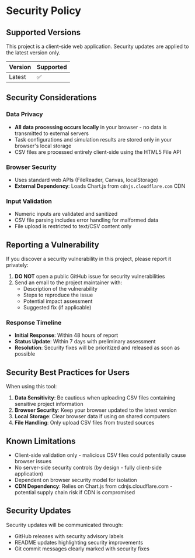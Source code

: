# Security Policy

## Supported Versions

This project is a client-side web application. Security updates are applied to the latest version only.

| Version | Supported          |
| ------- | ------------------ |
| Latest  | :white_check_mark: |

## Security Considerations

### Data Privacy
- **All data processing occurs locally** in your browser - no data is transmitted to external servers
- Task configurations and simulation results are stored only in your browser's local storage
- CSV files are processed entirely client-side using the HTML5 File API

### Browser Security
- Uses standard web APIs (FileReader, Canvas, localStorage)
- **External Dependency**: Loads Chart.js from `cdnjs.cloudflare.com` CDN

### Input Validation
- Numeric inputs are validated and sanitized
- CSV file parsing includes error handling for malformed data
- File upload is restricted to text/CSV content only

## Reporting a Vulnerability

If you discover a security vulnerability in this project, please report it privately:

1. **DO NOT** open a public GitHub issue for security vulnerabilities
2. Send an email to the project maintainer with:
   - Description of the vulnerability
   - Steps to reproduce the issue
   - Potential impact assessment
   - Suggested fix (if applicable)

### Response Timeline
- **Initial Response**: Within 48 hours of report
- **Status Update**: Within 7 days with preliminary assessment
- **Resolution**: Security fixes will be prioritized and released as soon as possible

## Security Best Practices for Users

When using this tool:

1. **Data Sensitivity**: Be cautious when uploading CSV files containing sensitive project information
2. **Browser Security**: Keep your browser updated to the latest version
3. **Local Storage**: Clear browser data if using on shared computers
4. **File Handling**: Only upload CSV files from trusted sources

## Known Limitations

- Client-side validation only - malicious CSV files could potentially cause browser issues
- No server-side security controls (by design - fully client-side application)
- Dependent on browser security model for isolation
- **CDN Dependency**: Relies on Chart.js from cdnjs.cloudflare.com - potential supply chain risk if CDN is compromised

## Security Updates

Security updates will be communicated through:
- GitHub releases with security advisory labels
- README updates highlighting security improvements
- Git commit messages clearly marked with security fixes
